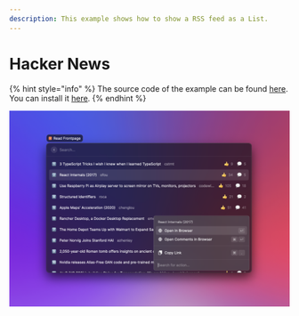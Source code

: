 ```yaml
---
description: This example shows how to show a RSS feed as a List.
---
```


# Hacker News

{% hint style="info" %}
The source code of the example can be found [here](../../examples/hacker-news). You can install it [here](https://www.raycast.com/thomas/hacker-news).
{% endhint %}

![Example: Read front page of Hacker News](<../.gitbook/assets/example-hacker-news (1).png>)
